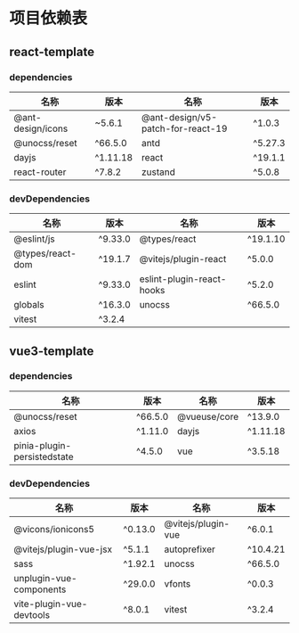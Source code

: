 # 项目依赖表

## react-template

### dependencies

| 名称 | 版本 | 名称 | 版本 |
| ---- | ---- | ---- | ---- |
| @ant-design/icons | ~5.6.1| @ant-design/v5-patch-for-react-19 | ^1.0.3|
| @unocss/reset | ^66.5.0| antd | ^5.27.3| axios | ^1.11.0|
| dayjs | ^1.11.18| react | ^19.1.1| react-dom | ^19.1.1|
| react-router | ^7.8.2| zustand | ^5.0.8|

### devDependencies

| 名称 | 版本 | 名称 | 版本 |
| ---- | ---- | ---- | ---- |
| @eslint/js | ^9.33.0| @types/react | ^19.1.10|
| @types/react-dom | ^19.1.7| @vitejs/plugin-react | ^5.0.0| autoprefixer | ^10.4.21|
| eslint | ^9.33.0| eslint-plugin-react-hooks | ^5.2.0| eslint-plugin-react-refresh | ^0.4.20|
| globals | ^16.3.0| unocss | ^66.5.0| vite | ^7.1.2|
| vitest | ^3.2.4|

## vue3-template

### dependencies

| 名称 | 版本 | 名称 | 版本 |
| ---- | ---- | ---- | ---- |
| @unocss/reset | ^66.5.0| @vueuse/core | ^13.9.0|
| axios | ^1.11.0| dayjs | ^1.11.18| pinia | ^3.0.3|
| pinia-plugin-persistedstate | ^4.5.0| vue | ^3.5.18| vue-router | ^4.5.1|

### devDependencies

| 名称 | 版本 | 名称 | 版本 |
| ---- | ---- | ---- | ---- |
| @vicons/ionicons5 | ^0.13.0| @vitejs/plugin-vue | ^6.0.1|
| @vitejs/plugin-vue-jsx | ^5.1.1| autoprefixer | ^10.4.21| naive-ui | ^2.42.0|
| sass | ^1.92.1| unocss | ^66.5.0| unplugin-auto-import | ^20.1.0|
| unplugin-vue-components | ^29.0.0| vfonts | ^0.0.3| vite | ^7.1.2|
| vite-plugin-vue-devtools | ^8.0.1| vitest | ^3.2.4|


